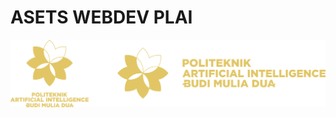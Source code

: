 #  ASETS WEBDEV PLAI

![image](https://raw.githubusercontent.com/aku-afk/BMD-POLTEK-ICON/refs/heads/main/BMD%20POLTEK%20AI%20-%20LENGKAP%20%5Bnofx%5D.png)
